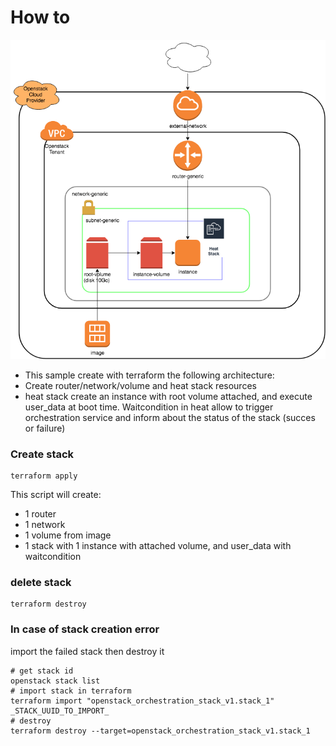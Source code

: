 # How to

![infra heat stack instance with volume](../img/05-heat-stack.png "infra heat stack instance with volume")

- This sample create with terraform the following architecture:
- Create router/network/volume and heat stack resources
- heat stack create an instance with root volume attached, and execute user_data at boot time.
  Waitcondition in heat allow to trigger orchestration service and inform about the status of the stack (succes or failure)

### Create stack

```
terraform apply
```

This script will create:
-   1 router
-   1 network
-   1 volume from image
-   1 stack with 1 instance with attached volume, and user_data with waitcondition

### delete stack

```
terraform destroy
```

### In case of stack creation error
import the failed stack then destroy it

```
# get stack id
openstack stack list
# import stack in terraform
terraform import "openstack_orchestration_stack_v1.stack_1" _STACK_UUID_TO_IMPORT_
# destroy
terraform destroy --target=openstack_orchestration_stack_v1.stack_1
```
